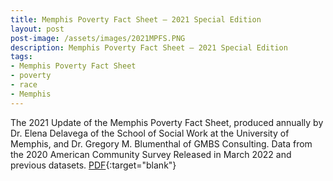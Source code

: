 ```yaml
---
title: Memphis Poverty Fact Sheet – 2021 Special Edition
layout: post
post-image: /assets/images/2021MPFS.PNG
description: Memphis Poverty Fact Sheet – 2021 Special Edition
tags:
- Memphis Poverty Fact Sheet
- poverty
- race
- Memphis
---
```


The 2021 Update of the Memphis Poverty Fact Sheet, produced annually by Dr. Elena Delavega of the School of Social Work at the University of Memphis, and Dr. Gregory M. Blumenthal of GMBS Consulting. Data from the 2020 American Community Survey Released in March 2022 and previous datasets. [PDF](https://www.memphis.edu/socialwork/research/2021-memphis-poverty-fact-sheet.pdf){:target="blank"}
